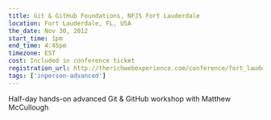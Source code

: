 ```yaml
---
title: Git & GitHub Foundations, NFJS Fort Lauderdale
location: Fort Lauderdale, FL, USA
the_date: Nov 30, 2012
start_time: 1pm
end_time: 4:45pm
timezone: EST
cost: Included in conference ticket
registration_url: http://therichwebexperience.com/conference/fort_lauderdale/2012/11/session?id=27019
tags: ['inperson-advanced']
---
```


Half-day hands-on advanced Git & GitHub workshop with Matthew McCullough
